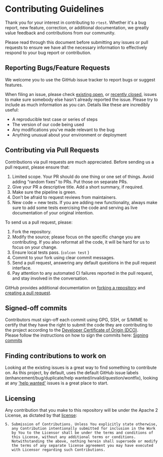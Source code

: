 # Contributing Guidelines
Thank you for your interest in contributing to `rtest`.
Whether it's a bug report, new feature, correction, or additional
documentation, we greatly value feedback and contributions from our community.

Please read through this document before submitting any issues or pull requests to ensure we have all the necessary
information to effectively respond to your bug report or contribution.


## Reporting Bugs/Feature Requests
We welcome you to use the GitHub issue tracker to report bugs or suggest features.

When filing an issue, please check [existing open][issues], or [recently closed][closed-issues], issues to make sure
somebody else hasn't already reported the issue.
Please try to include as much information as you can. Details like these are incredibly useful:

* A reproducible test case or series of steps
* The version of our code being used
* Any modifications you've made relevant to the bug
* Anything unusual about your environment or deployment


## Contributing via Pull Requests

Contributions via pull requests are much appreciated.
Before sending us a pull request, please ensure that:

1. Limited scope. Your PR should do one thing or one set of things. Avoid adding “random fixes” to PRs. Put those on separate PRs.
2. Give your PR a descriptive title. Add a short summary, if required.
3. Make sure the pipeline is green.
4. Don’t be afraid to request reviews from maintainers.
5. New code = new tests. If you are adding new functionality, always make sure to add some tests exercising the code and serving as live documentation of your original intention.

To send us a pull request, please:

1. Fork the repository.
2. Modify the source; please focus on the specific change you are contributing.
  If you also reformat all the code, it will be hard for us to focus on your change.
3. Ensure local tests pass. (`colcon test` )
4. Commit to your fork using clear commit messages.
5. Send a pull request, answering any default questions in the pull request interface.
6. Pay attention to any automated CI failures reported in the pull request, and stay involved in the conversation.

GitHub provides additional documentation on [forking a repository](https://help.github.com/articles/fork-a-repo/) and
[creating a pull request](https://help.github.com/articles/creating-a-pull-request/).

## Signed-off commits

Contributors must sign-off each commit using GPG, SSH, or S/MIME to certify that they have the right to submit
the code they are contributing to the project according to the [Developer Certificate of Origin (DCO)](https://developercertificate.org/).  
Please follow the instructions on how to sign the commits here: [Signing commits](https://docs.github.com/en/authentication/managing-commit-signature-verification/signing-commits)

## Finding contributions to work on
Looking at the existing issues is a great way to find something to contribute on.
As this project, by default, uses the default GitHub issue labels
(enhancement/bug/duplicate/help wanted/invalid/question/wontfix), looking at any ['help wanted'][help-wanted] issues
is a great place to start.


## Licensing
Any contribution that you make to this repository will
be under the Apache 2 License, as dictated by that
[license](http://www.apache.org/licenses/LICENSE-2.0.html):

~~~
5. Submission of Contributions. Unless You explicitly state otherwise,
   any Contribution intentionally submitted for inclusion in the Work
   by You to the Licensor shall be under the terms and conditions of
   this License, without any additional terms or conditions.
   Notwithstanding the above, nothing herein shall supersede or modify
   the terms of any separate license agreement you may have executed
   with Licensor regarding such Contributions.
~~~

[issues]: https://github.com/Beam-and-Spyrosoft/rtest/issues
[closed-issues]: https://github.com/Beam-and-Spyrosoft/rtest/issues?q=is%3Aissue%20state%3Aclosed
[help-wanted]: https://github.com/Beam-and-Spyrosoft/rtest/issues?q=is%3Aopen%20is%3Aissue%20label%3A%22help%20wanted%22